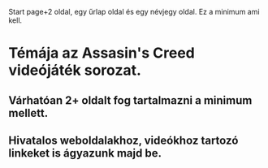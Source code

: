 Start page+2 oldal, egy űrlap oldal és egy névjegy oldal.
Ez a minimum ami kell.

# Témája az Assasin's Creed videójáték sorozat.
## Várhatóan 2+ oldalt fog tartalmazni a minimum mellett.
## Hivatalos weboldalakhoz, videókhoz tartozó linkeket is ágyazunk majd be.